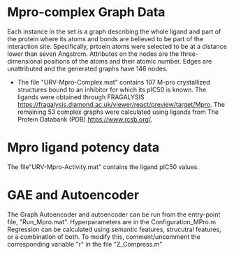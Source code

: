 # Mpro-complex Graph Data

Each instance in the set is a graph describing the whole ligand and part of the protein where its atoms and bonds are believed to be part of the interaction site. Specifically, prtoein atoms were selected to be at a distance lower than seven Angstrom. Attributes on the nodes are the three-dimensional positions of the atoms and their atomic number. Edges are unattributed and the generated graphs have 146 nodes.

- The file "URV-Mpro-Complex.mat" contains 107 M-pro crystallized structures bound to an inhibitor for which its pIC50 is known. The ligands were obtained through FRAGALYSIS https://fragalysis.diamond.ac.uk/viewer/react/preview/target/Mpro. The remaining 53 complex graphs were calculated using ligands from The Protein Databank (PDB) https://www.rcsb.org/.

# Mpro ligand potency data

The file"URV-Mpro-Activity.mat" contains the ligand pIC50 values.



# GAE and Autoencoder
The Graph Autoencoder and autoencoder can be run from the entry-point file, "Run_Mpro.mat". Hyperparameters are in the Configuration_MPro.m
Regression can be calculated using semantic features, strucutral features, or a combination of both. To modify this, comment/uncomment the corresponding variable "r" in the file "Z_Compress.m"

